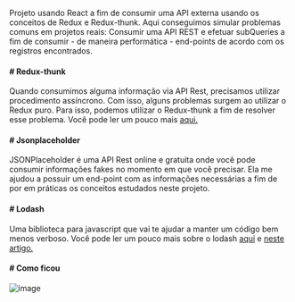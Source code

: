 Projeto usando React a fim de consumir uma API externa usando os conceitos de Redux e Redux-thunk. Aqui conseguimos simular problemas comuns em projetos reais: Consumir uma API REST e efetuar subQueries a fim de consumir - de maneira performática - end-points de acordo com os registros encontrados.

#### # Redux-thunk
Quando consumimos alguma informação via API Rest, precisamos utilizar procedimento assíncrono. Com isso, alguns problemas surgem ao utilizar o Redux puro. Para isso, podemos utilizar o Redux-thunk a fim de resolver esse problema. Você pode ler um pouco mais [aqui.](https://medium.com/@User3141592/understanding-the-redux-thunk-source-code-b3f8b930faf6)

#### # Jsonplaceholder
JSONPlaceholder é uma API Rest online e gratuita onde você pode consumir informações fakes no momento em que você precisar. Ela me ajudou a possuir um end-point com as informações necessárias a fim de por em práticas os conceitos estudados neste projeto.

#### # Lodash
Uma biblioteca para javascript que vai te ajudar a manter um código bem menos verboso. Você pode ler um pouco mais sobre o lodash [aqui](https://lodash.com/) e [neste artigo.](https://medium.com/codigorefinado/limpando-seu-c%C3%B3digo-javascript-com-lodash-93ca10f3f1fe)

#### # Como ficou

![image](https://user-images.githubusercontent.com/42384045/64382328-d186c980-d00b-11e9-81f9-500992869ef8.png)


